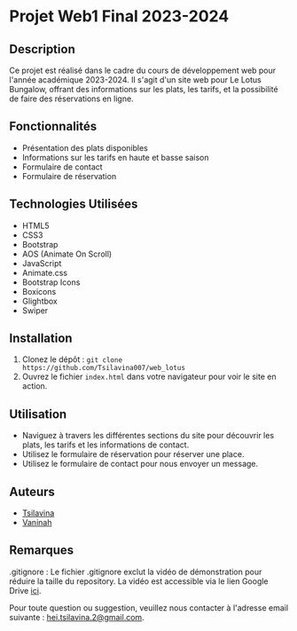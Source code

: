 # Projet Web1 Final 2023-2024

## Description

Ce projet est réalisé dans le cadre du cours de développement web pour l'année académique 2023-2024. Il s'agit d'un site web pour Le Lotus Bungalow, offrant des informations sur les plats, les tarifs, et la possibilité de faire des réservations en ligne.


## Fonctionnalités

- Présentation des plats disponibles
- Informations sur les tarifs en haute et basse saison
- Formulaire de contact
- Formulaire de réservation

## Technologies Utilisées

- HTML5
- CSS3
- Bootstrap
- AOS (Animate On Scroll)
- JavaScript
- Animate.css
- Bootstrap Icons
- Boxicons
- Glightbox
- Swiper


## Installation

1. Clonez le dépôt : `git clone https://github.com/Tsilavina007/web_lotus`
2. Ouvrez le fichier `index.html` dans votre navigateur pour voir le site en action.

## Utilisation

- Naviguez à travers les différentes sections du site pour découvrir les plats, les tarifs et les informations de contact.
- Utilisez le formulaire de réservation pour réserver une place.
- Utilisez le formulaire de contact pour nous envoyer un message.

## Auteurs

- [Tsilavina](https://github.com/Tsilavina007)
- [Vaninah](https://github.com/Jey-Vaninah)

## Remarques


.gitignore : Le fichier .gitignore exclut la vidéo de démonstration pour réduire la taille du repository. La vidéo est accessible via le lien Google Drive [ici](https://drive.google.com/file/d/1jZ5v3Y3rvsLukdAAqrGPECQ3wReLrfKK/view?usp=drive_link).

Pour toute question ou suggestion, veuillez nous contacter à l'adresse email suivante : [hei.tsilavina.2@gmail.com](mailto:hei.tsilavina.2@gmail.com).
